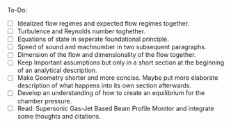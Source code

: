 To-Do:

- [ ] Idealized flow regimes and expected flow regimes together.
- [ ] Turbulence and Reynolds number toghether.
- [ ] Equations of state in seperate foundational principle.
- [ ] Speed of sound and machnumber in two subsequent paragraphs.
- [ ] Dimension of the flow and dimensionality of the flow together.
- [ ] Keep Important assumptions but only in a short section at the beginning of an analytical description.
- [ ] Make Geometry shorter and more concise. Maybe put more elaborate description of what happens into its own section afterwards.
- [ ] Develop an understanding of how to create an equilibrium for the chamber pressure.
- [ ] Read: Supersonic Gas-Jet Based Beam  Profile Monitor and integrate some thoughts and citations.
